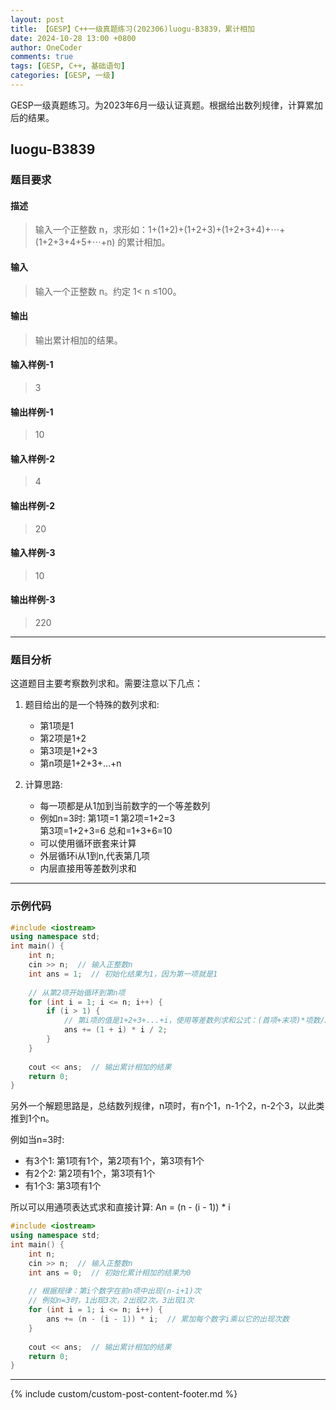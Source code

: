 ```yaml
---
layout: post
title: 【GESP】C++一级真题练习(202306)luogu-B3839，累计相加
date: 2024-10-28 13:00 +0800
author: OneCoder
comments: true
tags: [GESP, C++, 基础语句]
categories: [GESP, 一级]
---
```

GESP一级真题练习。为2023年6月一级认证真题。根据给出数列规律，计算累加后的结果。

<!--more-->

## luogu-B3839

### 题目要求

#### 描述

>输入一个正整数 n，求形如：1+(1+2)+(1+2+3)+(1+2+3+4)+⋯+(1+2+3+4+5+⋯+n) 的累计相加。

#### 输入

>输入一个正整数 n。约定 1< n ≤100。

#### 输出

>输出累计相加的结果。

#### 输入样例-1

>3

#### 输出样例-1

>10

#### 输入样例-2

>4

#### 输出样例-2

>20

#### 输入样例-3

>10

#### 输出样例-3

>220

---

### 题目分析

这道题目主要考察数列求和。需要注意以下几点：

1. 题目给出的是一个特殊的数列求和:
   - 第1项是1
   - 第2项是1+2
   - 第3项是1+2+3
   - 第n项是1+2+3+...+n

2. 计算思路:
   - 每一项都是从1加到当前数字的一个等差数列
   - 例如n=3时:
     第1项=1
     第2项=1+2=3  
     第3项=1+2+3=6
     总和=1+3+6=10
   - 可以使用循环嵌套来计算
   - 外层循环i从1到n,代表第几项
   - 内层直接用等差数列求和

---

### 示例代码

```cpp
#include <iostream>
using namespace std;
int main() {
    int n;
    cin >> n;  // 输入正整数n
    int ans = 1;  // 初始化结果为1，因为第一项就是1
    
    // 从第2项开始循环到第n项
    for (int i = 1; i <= n; i++) {
        if (i > 1) {
            // 第i项的值是1+2+3+...+i，使用等差数列求和公式：(首项+末项)*项数/2
            ans += (1 + i) * i / 2;
        }
    }
    
    cout << ans;  // 输出累计相加的结果
    return 0;
}
```

另外一个解题思路是，总结数列规律，n项时，有n个1，n-1个2，n-2个3，以此类推到1个n。

例如当n=3时:

- 有3个1: 第1项有1个，第2项有1个，第3项有1个
- 有2个2: 第2项有1个，第3项有1个  
- 有1个3: 第3项有1个

所以可以用通项表达式求和直接计算:
An = (n - (i - 1)) * i

```cpp
#include <iostream>
using namespace std;
int main() {
    int n;
    cin >> n;  // 输入正整数n
    int ans = 0;  // 初始化累计相加的结果为0
    
    // 根据规律：第i个数字在前n项中出现(n-i+1)次
    // 例如n=3时，1出现3次，2出现2次，3出现1次
    for (int i = 1; i <= n; i++) {
        ans += (n - (i - 1)) * i;  // 累加每个数字i乘以它的出现次数
    }
    
    cout << ans;  // 输出累计相加的结果
    return 0;
}
```

---

{% include custom/custom-post-content-footer.md %}
